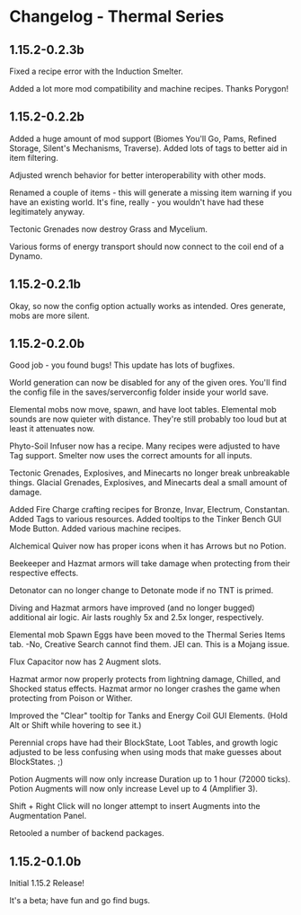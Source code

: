 Changelog - Thermal Series
========================================================================================================================

1.15.2-0.2.3b
------------------------------------------------------------------------------------------------------------------------
Fixed a recipe error with the Induction Smelter.

Added a lot more mod compatibility and machine recipes. Thanks Porygon!

1.15.2-0.2.2b
------------------------------------------------------------------------------------------------------------------------
Added a huge amount of mod support (Biomes You'll Go, Pams, Refined Storage, Silent's Mechanisms, Traverse).
Added lots of tags to better aid in item filtering.

Adjusted wrench behavior for better interoperability with other mods.

Renamed a couple of items - this will generate a missing item warning if you have an existing world. It's fine, really - you wouldn't have had these legitimately anyway.

Tectonic Grenades now destroy Grass and Mycelium.

Various forms of energy transport should now connect to the coil end of a Dynamo.

1.15.2-0.2.1b
------------------------------------------------------------------------------------------------------------------------
Okay, so now the config option actually works as intended. Ores generate, mobs are more silent.

1.15.2-0.2.0b
------------------------------------------------------------------------------------------------------------------------
Good job - you found bugs! This update has lots of bugfixes.

World generation can now be disabled for any of the given ores. You'll find the config file in the saves/serverconfig folder inside your world save.

Elemental mobs now move, spawn, and have loot tables.
Elemental mob sounds are now quieter with distance. They're still probably too loud but at least it attenuates now.

Phyto-Soil Infuser now has a recipe.
Many recipes were adjusted to have Tag support.
Smelter now uses the correct amounts for all inputs.

Tectonic Grenades, Explosives, and Minecarts no longer break unbreakable things.
Glacial Grenades, Explosives, and Minecarts deal a small amount of damage.

Added Fire Charge crafting recipes for Bronze, Invar, Electrum, Constantan.
Added Tags to various resources.
Added tooltips to the Tinker Bench GUI Mode Button.
Added various machine recipes.

Alchemical Quiver now has proper icons when it has Arrows but no Potion.

Beekeeper and Hazmat armors will take damage when protecting from their respective effects.

Detonator can no longer change to Detonate mode if no TNT is primed.

Diving and Hazmat armors have improved (and no longer bugged) additional air logic. Air lasts roughly 5x and 2.5x longer, respectively.

Elemental mob Spawn Eggs have been moved to the Thermal Series Items tab.
-No, Creative Search cannot find them. JEI can. This is a Mojang issue.

Flux Capacitor now has 2 Augment slots.

Hazmat armor now properly protects from lightning damage, Chilled, and Shocked status effects.
Hazmat armor no longer crashes the game when protecting from Poison or Wither.

Improved the "Clear" tooltip for Tanks and Energy Coil GUI Elements. (Hold Alt or Shift while hovering to see it.)

Perennial crops have had their BlockState, Loot Tables, and growth logic adjusted to be less confusing when using mods that make guesses about BlockStates. ;)

Potion Augments will now only increase Duration up to 1 hour (72000 ticks).
Potion Augments will now only increase Level up to 4 (Amplifier 3).

Shift + Right Click will no longer attempt to insert Augments into the Augmentation Panel.

Retooled a number of backend packages.

1.15.2-0.1.0b
------------------------------------------------------------------------------------------------------------------------
Initial 1.15.2 Release!

It's a beta; have fun and go find bugs.
